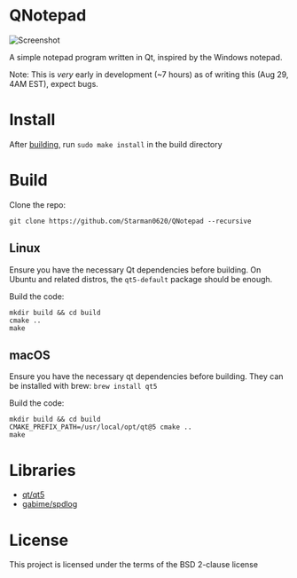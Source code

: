 # QNotepad

![Screenshot](https://raw.githubusercontent.com/Starman0620/QNotepad/master/screenshot.png  "Screenshot")

  

A simple notepad program written in Qt, inspired by the Windows notepad.

Note: This is *very* early in development (~7 hours) as of writing this (Aug 29, 4AM EST), expect bugs.
  
# Install

After [building](https://github.com/Starman0620/QNotepad#build), run `sudo make install` in the build directory

# Build
Clone the repo:

```
git clone https://github.com/Starman0620/QNotepad --recursive
```

## Linux
Ensure you have the necessary Qt dependencies before building. On Ubuntu and related distros, the `qt5-default` package should be enough.

Build the code:

```
mkdir build && cd build
cmake ..
make
```

## macOS
Ensure you have the necessary qt dependencies before building. They can be installed with brew: `brew install qt5`

Build the code:

```
mkdir build && cd build
CMAKE_PREFIX_PATH=/usr/local/opt/qt@5 cmake ..
make
```

# Libraries
* [qt/qt5](https://github.com/qt/qt5)
* [gabime/spdlog](https://github.com/gabime/spdlog)

# License
This project is licensed under the terms of the BSD 2-clause license